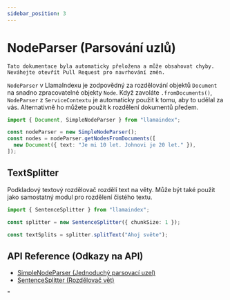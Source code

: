 ```yaml
---
sidebar_position: 3
---
```


# NodeParser (Parsování uzlů)

`Tato dokumentace byla automaticky přeložena a může obsahovat chyby. Neváhejte otevřít Pull Request pro navrhování změn.`

`NodeParser` v LlamaIndexu je zodpovědný za rozdělování objektů `Document` na snadno zpracovatelné objekty `Node`. Když zavoláte `.fromDocuments()`, `NodeParser` z `ServiceContextu` je automaticky použit k tomu, aby to udělal za vás. Alternativně ho můžete použít k rozdělení dokumentů předem.

```typescript
import { Document, SimpleNodeParser } from "llamaindex";

const nodeParser = new SimpleNodeParser();
const nodes = nodeParser.getNodesFromDocuments([
  new Document({ text: "Je mi 10 let. Johnovi je 20 let." }),
]);
```

## TextSplitter

Podkladový textový rozdělovač rozdělí text na věty. Může být také použit jako samostatný modul pro rozdělení čistého textu.

```typescript
import { SentenceSplitter } from "llamaindex";

const splitter = new SentenceSplitter({ chunkSize: 1 });

const textSplits = splitter.splitText("Ahoj světe");
```

## API Reference (Odkazy na API)

- [SimpleNodeParser (Jednoduchý parsovací uzel)](../../api/classes/SimpleNodeParser.md)
- [SentenceSplitter (Rozdělovač vět)](../../api/classes/SentenceSplitter.md)

"
